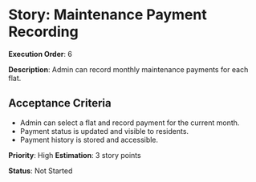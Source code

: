 # Story: Maintenance Payment Recording

**Execution Order**: 6

**Description**: Admin can record monthly maintenance payments for each flat.

## Acceptance Criteria
- Admin can select a flat and record payment for the current month.
- Payment status is updated and visible to residents.
- Payment history is stored and accessible.

**Priority**: High
**Estimation**: 3 story points

**Status**: Not Started
